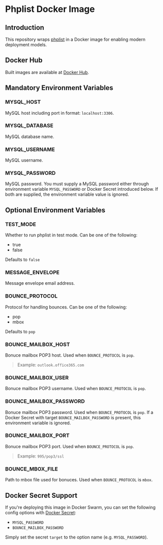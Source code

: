 # Phplist Docker Image

## Introduction

This repository wraps [phplist](https://github.com/phpList/phplist3) in a Docker image for enabling modern deployment models.

## Docker Hub

Built images are available at [Docker Hub](https://hub.docker.com/r/xjonathanlei/phplist).

## Mandatory Environment Variables

### MYSQL_HOST

MySQL host including port in format: `localhost:3306`.

### MYSQL_DATABASE

MySQL database name.

### MYSQL_USERNAME

MySQL username.

### MYSQL_PASSWORD

MySQL password. You must supply a MySQL password either through environment variable `MYSQL_PASSWORD` or Docker Secret introduced below. If both are supplied, the environment variable value is ignored.

## Optional Environment Variables

### TEST_MODE

Whether to run phplist in test mode. Can be one of the following:

- true
- false

Defaults to `false`

### MESSAGE_ENVELOPE

Message envelope email address.

### BOUNCE_PROTOCOL

Protocol for handling bounces. Can be one of the following:

- pop
- mbox

Defaults to `pop`

### BOUNCE_MAILBOX_HOST

Bonuce mailbox POP3 host. Used when `BOUNCE_PROTOCOL` is `pop`.

> Example: `outlook.office365.com`

### BOUNCE_MAILBOX_USER

Bonuce mailbox POP3 username. Used when `BOUNCE_PROTOCOL` is `pop`.

### BOUNCE_MAILBOX_PASSWORD

Bonuce mailbox POP3 password. Used when `BOUNCE_PROTOCOL` is `pop`. If a Docker Secret with target `BOUNCE_MAILBOX_PASSWORD` is present, this environment variable is ignored.

### BOUNCE_MAILBOX_PORT

Bonuce mailbox POP3 port. Used when `BOUNCE_PROTOCOL` is `pop`.

> Example: `995/pop3/ssl`

### BOUNCE_MBOX_FILE

Path to mbox file used for bonuces. Used when `BOUNCE_PROTOCOL` is `mbox`.

## Docker Secret Support

If you're deploying this image in Docker Swarm, you can set the following config options with [Docker Secret](https://docs.docker.com/engine/swarm/secrets/):

- `MYSQL_PASSWORD`
- `BOUNCE_MAILBOX_PASSWORD`

Simply set the secret `target` to the option name (e.g. `MYSQL_PASSWORD`).